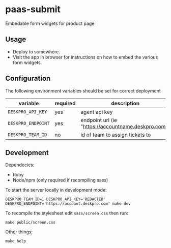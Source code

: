 # paas-submit

Embedable form widgets for product page

## Usage

* Deploy to somewhere.
* Visit the app in browser for instructions on how to embed the various form widgets.

## Configuration

The following environment variables should be set for correct deployment

| variable | required | description |
|---|---|---|
| `DESKPRO_API_KEY` | yes | agent api key |
| `DESKPRO_ENDPOINT` | yes | endpoint url (ie "https://accountname.deskpro.com") |
| `DESKPRO_TEAM_ID` | no | id of team to assign tickets to |

## Development

Dependecies:

* Ruby
* Node/npm (only required if recompiling sass)

To start the server locally in development mode:

```
DESKPRO_TEAM_ID=1 DESKPRO_API_KEY='REDACTED' DESKPRO_ENDPOINT='https://account.deskpro.com' make dev
```

To recompile the stylesheet edit `sass/screen.css` then run:

```
make public/screen.css
```

Other things:

```
make help
```

